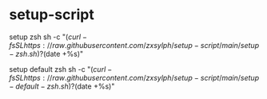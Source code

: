 # setup-script

setup zsh
sh -c "$(curl -fsSL https://raw.githubusercontent.com/zxsylph/setup-script/main/setup-zsh.sh)?$(date +%s)"


setup default zsh
sh -c "$(curl -fsSL https://raw.githubusercontent.com/zxsylph/setup-script/main/setup-default-zsh.sh)?$(date +%s)"
